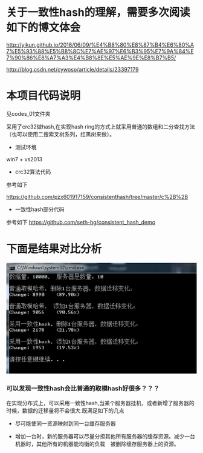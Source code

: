 # 关于一致性hash的理解，需要多次阅读如下的博文体会

http://yikun.github.io/2016/06/09/%E4%B8%80%E8%87%B4%E6%80%A7%E5%93%88%E5%B8%8C%E7%AE%97%E6%B3%95%E7%9A%84%E7%90%86%E8%A7%A3%E4%B8%8E%E5%AE%9E%E8%B7%B5/

http://blog.csdn.net/cywosp/article/details/23397179


# 本项目代码说明

见codes_01文件夹

采用了crc32做hash,在实现hash ring的方式上就采用普通的数组和二分查找方法（也可以使用二搜索叉树系列，红黑树来做）。

* 测试环境

win7 + vs2013

* crc32算法代码

参考如下

https://github.com/pzx601917159/consistenthash/tree/master/c%2B%2B

* 一致性hash部分代码

参考如下
https://github.com/seth-hg/consistent_hash_demo

# 下面是结果对比分析
![](./screenshot/ans.png)

### 可以发现一致性hash会比普通的取模hash好很多？？？

在实现分布式上，可以采用一致性hash,当某个服务器挂机，或者新增了服务器的时候，数据的迁移量将不会很大.既满足如下的几点

* 尽可能使同一资源映射到同一台缓存服务器

* 增加一台时，新的服务器可以尽量分担其他所有服务器的缓存资源。减少一台机器时，其他所有的机器能均衡的负载　被删除缓存服务器上的资源。
